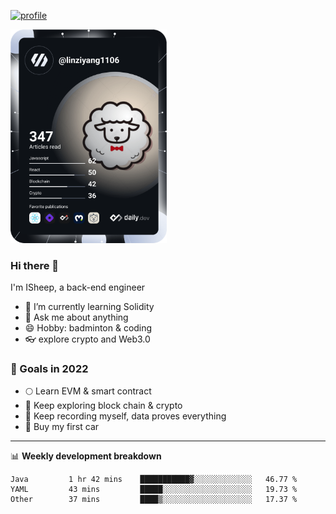 [![profile](https://user-images.githubusercontent.com/54968314/208005045-e4b42f3b-833d-4242-bfcc-e764865553a2.svg)](https://www.calligrapher.ai/)

<a href="https://app.daily.dev/linziyang1106"><img src="/devcard.png" width="250" alt="ISheep's Dev Card"/></a>

### Hi there 🐏

I'm ISheep, a back-end engineer

- 🔭 I’m currently learning Solidity
- 💬 Ask me about anything
- 😄 Hobby: badminton & coding
- 👓 explore crypto and Web3.0

### 🚀 Goals in 2022
+ 🌕 Learn EVM & smart contract
+ 🤔 Keep exploring block chain & crypto
+ 🐏 Keep recording myself, data proves everything
+ 🚗 Buy my first car

-------

📊 **Weekly development breakdown**
<!--START_SECTION:waka-->

```text
Java         1 hr 42 mins    ███████████▓░░░░░░░░░░░░░   46.77 %
YAML         43 mins         █████░░░░░░░░░░░░░░░░░░░░   19.73 %
Other        37 mins         ████▒░░░░░░░░░░░░░░░░░░░░   17.37 %
```

<!--END_SECTION:waka-->
